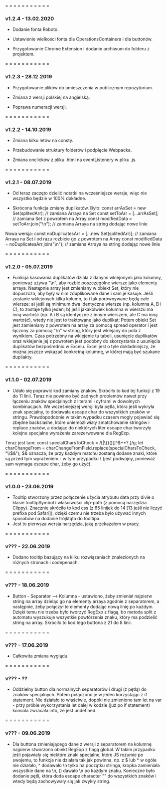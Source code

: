 
= = = = = = = = = = =

### v1.2.4 - 13.02.2020

- Dodanie fonta Roboto.

- Ustawienie wielkości fonta dla OperationsContainera i dla buttonów.

- Przygotowanie Chrome Extension i dodanie archiwum do folderu z projektem.

= = = = = = = = = = =

### v1.2.3 - 28.12.2019

- Przygotowanie plików do umieszczenia w publicznym repozytorium.

- Zmiana z wersji polskiej na angielską.

- Poprawa numeracji wersji.

= = = = = = = = = = =

### v1.2.2 - 14.10.2019

- Zmiana kilku letów na consty.

- Przebudowanie struktury folderów i podpięcie Webpacka.

- Zmiana onclicków z pliku .html na eventListenery w pliku .js.

= = = = = = = = = = =

### v1.2.1 - 08.07.2019

- Od teraz zaczęto dzielić notatki na wcześniejsze wersje, więc nie wszystko będzie w 100% dokładne.

- Skrócona funkcja zmiany duplikatów. Było:
const arrAsSet = new Set(splitedArr); // zamiana Arraya na Set
const setToArr = [...arrAsSet]; // zamiana Set z powrotem na Array
const modifiedData = setToArr.join("\n"); // zamiana Arraya na string dodając nowe linie

Nowa wersja:
const noDuplicatesArr = [...new Set(splitedArr)]; // zamiana Arraya na Set i od razu rozbicie go z powrotem na Array
const modifiedData = noDuplicatesArr.join("\n"); // zamiana Arraya na string dodając nowe linie

= = = = = = = = = = =

### v1.2.0 - 05.07.2019

- Funkcja kasowania duplikatów działa z danymi wklejonymi jako kolumny, ponieważ używa "\n", aby rozbić poszczególne wiersze jako elementy arraya. Następnie array jest zmieniany w obiekt Set, który nie dopuszcza, aby były w nim zduplikowane dane i sam je kasuje. Jeśli zostanie wklejonych kilka kolumn, to i tak porównywane będą całe wiersze:
    a) jeśli są minimum dwa identyczne wiersze (np. kolumna A, B i C), to zostaje tylko jeden;
    b) jeśli jakakolwiek kolumna w wierszu ma inną wartość (np. A i B są identyczne z innym wierszem, ale C ma inną wartość), wtedy nie jest to traktowane jako duplikat;
Potem obiekt Set jest zamieniany z powrotem na array za pomocą spread operator i jest łączony za pomocą "\n" w string, który jest wklejany do pola z wynikiem.
Czas potrzebny na wklejenie tu tabeli, usunięcie duplikatów oraz wklejenie jej z powrotem jest podobny do skorzystania z usunięcia duplikatów bezpośrednio w Excelu. Excel jest o tyle dokładniejszy, że można jeszcze wskazać konkretną kolumnę, w której mają być szukane dupliakty. 

= = = = = = = = = = =

### v1.1.0 - 02.07.2019

- Udało się poprawić kod zamiany znaków. Skróciło to kod tej funkcji z 19 do 11 linii. Teraz nie powinno być żadnych problemów nawet przy łączeniu znaków specjalnych z literami i cyframi w dowolnych kombinacjach. We wcześniejszej wersji była pętla, która jeśli wykryła znak specjalny, to dodawała escape char do wszystkich znaków w stringu. Prawdopodobnie w takim wypadku czasem mogły pojawiać się zbędne backslashe, które uniemożliwiały zmatchowanie stringów i replace znaków, a dodając do niektórych liter escape char tworzyły kolejne specjalne wyrażenia zarezerwowane dla RegExp.
    
Teraz jest tam:
const specialCharsToCheck = /[|\\{}()[\]^$+*?.]/g;
let charChangeFrom = charChangeFromField.replace(specialCharsToCheck, "\\$&");
$& oznacza, że przy każdym matchu zostaną dodane znaki, które są przed tym wyrażeniem - w tym przypadku \\ (jest podwójny, ponieważ sam wymaga escape char, żeby go użyć).

= = = = = = = = = = =

### v1.0.0 - 23.06.2019

- Tooltip stworzony przez połączenie użycia atrybutu data przy divie o klasie tooltipSymbol i właściwości clip-path (z pomocą narzędzia Clippy). Znacznie skróciło to kod css (z 65 linijek do 14 [13 jeśli nie liczyć prefixa pod Safari]), dzięki czemu nie trzeba było używać innych sposobów na dodanie trójktąta do tooltipa.
- Jest to pierwsza wersja narzędzia, jaką przekazałem w pracy.

= = = = = = = = = = =

### v??? - 22.06.2019

- Dodano tooltip bazujący na kilku rozwiązaniach znalezionych na różnych stronach i codepenach.

= = = = = = = = = = =

### v??? - 18.06.2019

- Button - Separator --> Kolumna - ustawiono, żeby zmieniał najpierw string na array dzieląc go na elementy arraya zgodnie z separatorem, a następnie, żeby połączył te elementy dodając nową linię po każdym. Dzięki temu nie trzeba było tworzyć RegExp z flagą, bo metoda split z automatu wyszukuje wszystkie powtórzenia znaku, który ma podzielić string na array. Skróciło to kod tego buttona z 21 do 8 linii.

= = = = = = = = = = =

### v??? - 17.06.2019

- Całkowita zmiana wyglądu.

= = = = = = = = = = =

### v??? - ??

- Oddzielny button dla normalnych separatorów i drugi (z pętlą) do znaków specjalnych. Potem połączono je w jeden korzystając z if statement. Nie działało to właściwie, dopóki nie zmieniono tam let na var - przy próbie wykorzystania let dalej w kodzie (już po if statement) konsola zwracała info, że jest undefined.

= = = = = = = = = = =

### v??? - 09.06.2019

- Dla buttona zmieniającego dane z wersji z separatorem na kolumnę najpierw stworzono obiekt RegExp z flagą global. W takim przypadku jeśli pojawiały się niektóre znaki specjalne, które JS rozumie po swojemu, to funkcja nie działała tak jak powinna, np. z $ lub * w ogóle nie działało, ^ dodawało \n tylko na początku stringa, kropka zamieniała wszystkie dane na \n, () dawało \n po każdym znaku.
Konieczne było dodanie pętli, która doda escape character "\" do wszystkich znaków i wtedy będą zachowywały się jak zwykły string.
